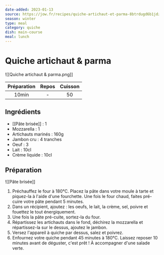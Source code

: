 ```yaml
---
date-added: 2023-01-13
source: https://jow.fr/recipes/quiche-artichaut-et-parma-8btrdugd6b1jdzgp10qd
season: winter
type: meal
category: quiche
dish: main-course
meal: lunch
---
```


# Quiche artichaut & parma

![[Quiche artichaut & parma.png]]

| Préparation | Repos | Cuisson |
|:-----------:|:-----:|:-------:|
|    10min    |   -   |   50    |

## Ingrédients

- [[Pâte brisée]] : 1
- Mozzarella : 1
- Artichauts marinés : 160g
- Jambon cru : 4 tranches
- Oeuf : 3
- Lait : 10cl
- Crème liquide : 10cl

## Préparation

![[Pâte brisée]]

1. Préchauffez le four à 180°C. Placez la pâte dans votre moule à tarte et piquez-la à l'aide d'une fourchette. Une fois le four chaud, faites pré-cuire votre pâte pendant 5 minutes.
2. Dans un récipient, ajoutez : les oeufs, le lait, la crème, sel, poivre et fouettez le tout énergiquement.
3. Une fois la pâte pré-cuite, sortez-la du four.
4. Répartissez les artichauts dans le fond, déchirez la mozzarella et répartissez-la sur le dessus, ajoutez le jambon.
5. Versez l'appareil à quiche par dessus, salez et poivrez.
6. Enfournez votre quiche pendant 45 minutes à 180°C. Laissez reposer 10 minutes avant de déguster, c'est prêt ! À accompagner d'une salade verte.
